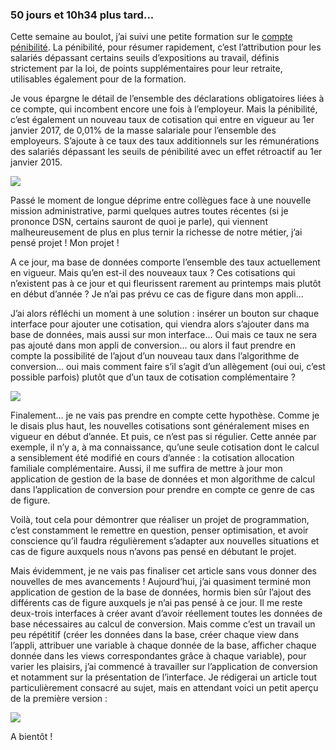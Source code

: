 ### 50 jours et 10h34 plus tard...

Cette semaine au boulot, j’ai suivi une petite formation sur le <a href="http://www.preventionpenibilite.fr/sites/preventionpenibilite/home.html">compte pénibilité</a>. La pénibilité, pour résumer rapidement, c’est l’attribution pour les salariés dépassant certains <span class="highlight-span">seuils d’expositions</span> au travail, définis strictement par la loi, de points supplémentaires pour leur retraite, utilisables également pour de la formation.

Je vous épargne le détail de l’ensemble des déclarations obligatoires liées à ce compte, qui incombent encore une fois à l’employeur. Mais la pénibilité, c’est également un nouveau taux de cotisation qui entre en vigueur au 1er janvier 2017, de <span class="highlight-span">0,01%</span> de la masse salariale pour l’ensemble des employeurs. S’ajoute à ce taux des taux additionnels sur les rémunérations des salariés dépassant les seuils de pénibilité avec un effet rétroactif au 1er janvier 2015.

<img src = "http://www.reactiongifs.com/r/whid.gif"/>

Passé le moment de longue déprime entre collègues face à une nouvelle mission administrative, parmi quelques autres toutes récentes (si je prononce DSN, certains sauront de quoi je parle), qui viennent malheureusement de plus en plus ternir la richesse de notre métier, j’ai pensé projet ! Mon projet ! 

A ce jour, ma base de données comporte l’ensemble des taux actuellement en vigueur. Mais qu’en est-il des <span class="highlight-span">nouveaux taux</span> ? Ces cotisations qui n’existent pas à ce jour et qui fleurissent rarement au printemps mais plutôt en début d’année ? Je n’ai pas prévu ce cas de figure dans mon appli…

J’ai alors réfléchi un moment à une solution : insérer un bouton sur chaque interface pour ajouter une cotisation, qui viendra alors s’ajouter dans ma base de données, mais aussi sur mon interface… Oui mais ce taux ne sera pas ajouté dans mon appli de conversion… ou alors il faut prendre en compte la possibilité de l’ajout d’un nouveau taux dans l’algorithme de conversion… oui mais comment faire s’il s’agit d’un allègement (oui oui, c’est possible parfois) plutôt que d’un taux de cotisation complémentaire ?

<img src = "http://www.laboiteverte.fr/wp-content/uploads/2011/09/12-Casino.gif"/>

Finalement… je ne vais pas prendre en compte cette hypothèse. Comme je le disais plus haut, les nouvelles cotisations sont généralement mises en vigueur en début d’année. Et puis, ce n’est pas si régulier. Cette année par exemple, il n’y a, à ma connaissance, qu’une seule cotisation dont le calcul a sensiblement été modifié en cours d’année : la <span class="highlight-span">cotisation allocation familiale complémentaire</span>. Aussi, il me suffira de mettre à jour mon application de gestion de la base de données et mon algorithme de calcul dans l’application de conversion pour prendre en compte ce genre de cas de figure. 

Voilà, tout cela pour démontrer que réaliser un projet de programmation, c’est constamment le <span class="highlight-span">remettre en question</span>, penser <span class="highlight-span">optimisation</span>, et avoir conscience qu’il faudra régulièrement <span class="highlight-span">s’adapter aux nouvelles situations</span> et cas de figure auxquels nous n’avons pas pensé en débutant le projet. 

Mais évidemment, je ne vais pas finaliser cet article sans vous donner des nouvelles de mes avancements ! Aujourd’hui, j’ai quasiment terminé mon application de gestion de la base de données, hormis bien sûr l’ajout des différents cas de figure auxquels je n’ai pas pensé à ce jour. Il me reste deux-trois interfaces à créer avant d’avoir réellement toutes les données de base nécessaires au calcul de conversion. Mais comme c’est un travail un peu répétitif (créer les données dans la base, créer chaque view dans l’appli, attribuer une variable à chaque donnée de la base, afficher chaque donnée dans les views correspondantes grâce à chaque variable), pour varier les plaisirs, j’ai commencé à travailler sur l’application de conversion et notamment sur la présentation de l’interface. Je rédigerai un article tout particulièrement consacré au sujet, mais en attendant voici un petit aperçu de la première version :

<img src = "https://marlenech.github.io/img/nov.-25-2016%2022-57-31.gif"/>

A bientôt !

